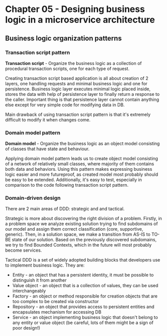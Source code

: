 # Chapter 05 - Designing business logic in a microservice architecture

## Business logic organization patterns

### Transaction script pattern

**Transaction script** - Organize the business logic as a collection of procedural transaction scripts, one for each type of request.

Creating transaction script based application is all about creation of 2 layers, one handling requests and minimal business logic and one for persistence. Business logic layer executes minimal logic placed inside, stores the data with help of persistence layer to finally return a response to the caller. Important thing is that persistence layer cannot contain anything else except for very simple code for modifying data in DB.

Main drawback of using transaction script pattern is that it's extremely difficult to modify it when changes come.

### Domain model pattern

**Domain model** - Organize the business logic as an object model consisting of classes that have state and behaviour.

Applying domain model pattern leads us to create object model consisting of a network of relatively small classes, where majority of them contains both data and behaviors. Using this pattern makes expressing business logic easier and more futureproof, as created model most probably should be easy to be extended. Additionally, it's easy to test, especially in comparison to the code following transaction script pattern.

### Domain-driven design

There are 2 main areas of DDD: strategic and and tactical.

Strategic is more about discovering the right division of a problem. Firstly, in a problem space we analyze existing solution trying to find subdomains of our model and assign them correct classification (core, supportive, generic). Then, in a solution space, we make a transition from AS-IS to TO-BE state of our solution. Based on the previously discovered subdomains, we try to find Bounded Contexts, which in the future will most probably become services.

Tactical DDD is a set of widely adopted building blocks that developers use to implement business logic. They are:
- Entity - an object that has a persistent identity, it must be possible to distinguish it from another
- Value object - an object that is a collection of values, they can be used interchangeably 
- Factory - an object or method responsible for creation objects that are too complex to be created via constructor
- Repository - an object that provides access to persistent entities and encapsulates mechanism for accessing DB
- Service - an object implementing business logic that doesn't belong to any entity or value object (be careful, lots of them might be a sign of poor design!)
